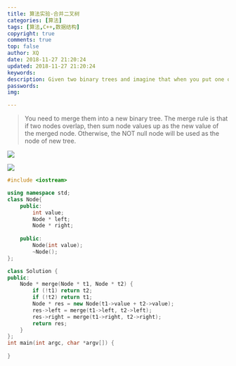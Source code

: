 ```yaml
---
title: 算法实验-合并二叉树
categories: [算法]
tags: [算法,C++,数据结构]
copyright: true
comments: true
top: false
author: XQ
date: 2018-11-27 21:20:24
updated: 2018-11-27 21:20:24
keywords:
description: Given two binary trees and imagine that when you put one of them to cover the other, some nodes of the two trees are overlapped while the others are not.
passwords:
img:

---
```


> You need to merge them into a new binary tree. The merge rule is that if two nodes overlap, then sum node values up as the new value of the merged node. Otherwise, the NOT null node will be used as the node of new tree.

![](https://pictures-1257961856.cos.ap-shanghai.myqcloud.com/images/blog_images/Algorithm-6-1/1.png)

![](https://pictures-1257961856.cos.ap-shanghai.myqcloud.com/images/blog_images/Algorithm-6-1/2.png)



``` cpp
#include <iostream>

using namespace std;
class Node{
	public:
		int value;
		Node * left;
		Node * right;
		
	public:
		Node(int value);
		~Node();	
};

class Solution {
public:
	Node * merge(Node * t1, Node * t2) {
		if (!t1) return t2;
		if (!t2) return t1;
		Node * res = new Node(t1->value + t2->value);
		res->left = merge(t1->left, t2->left);
		res->right = merge(t1->right, t2->right);
		return res;
	}
};
int main(int argc, char *argv[]) {
	
}
```

